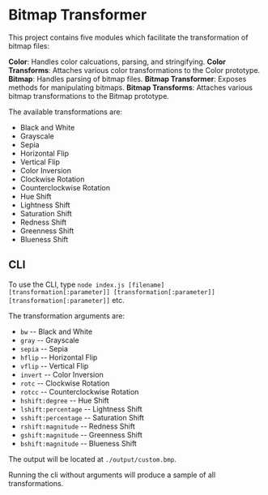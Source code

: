 # Bitmap Transformer

This project contains five modules which facilitate the transformation of bitmap files:

**Color**: Handles color calcuations, parsing, and stringifying.
**Color Transforms**: Attaches various color transformations to the Color prototype.
**Bitmap**: Handles parsing of bitmap files.
**Bitmap Transformer**: Exposes methods for manipulating bitmaps.
**Bitmap Transforms**: Attaches various bitmap transformations to the Bitmap prototype.

The available transformations are:
* Black and White
* Grayscale
* Sepia
* Horizontal Flip
* Vertical Flip
* Color Inversion
* Clockwise Rotation
* Counterclockwise Rotation
* Hue Shift
* Lightness Shift
* Saturation Shift
* Redness Shift
* Greenness Shift
* Blueness Shift

## CLI

To use the CLI, type `node index.js [filename] [transformation[:parameter]] [transformation[:parameter]] [transformation[:parameter]]` etc.

The transformation arguments are:
* `bw` -- Black and White
* `gray` -- Grayscale
* `sepia` -- Sepia
* `hflip` -- Horizontal Flip
* `vflip` -- Vertical Flip
* `invert` -- Color Inversion
* `rotc` -- Clockwise Rotation
* `rotcc` -- Counterclockwise Rotation
* `hshift:degree` -- Hue Shift
* `lshift:percentage` -- Lightness Shift
* `sshift:percentage` -- Saturation Shift
* `rshift:magnitude` -- Redness Shift
* `gshift:magnitude` -- Greenness Shift
* `bshift:magnitude` -- Blueness Shift

The output will be located at `./output/custom.bmp`.

Running the cli without arguments will produce a sample of all transformations.